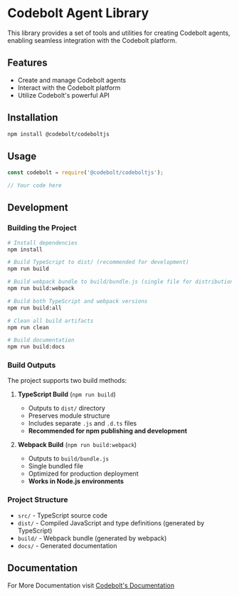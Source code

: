 # Codebolt Agent Library 

This library provides a set of tools and utilities for creating Codebolt agents, enabling seamless integration with the Codebolt platform.

## Features
- Create and manage Codebolt agents
- Interact with the Codebolt platform
- Utilize Codebolt's powerful API

## Installation

```bash
npm install @codebolt/codeboltjs
```

## Usage

```javascript
const codebolt = require('@codebolt/codeboltjs');

// Your code here
```

## Development

### Building the Project

```bash
# Install dependencies
npm install

# Build TypeScript to dist/ (recommended for development)
npm run build

# Build webpack bundle to build/bundle.js (single file for distribution)
npm run build:webpack

# Build both TypeScript and webpack versions
npm run build:all

# Clean all build artifacts
npm run clean

# Build documentation
npm run build:docs
```

### Build Outputs

The project supports two build methods:

1. **TypeScript Build** (`npm run build`)
   - Outputs to `dist/` directory
   - Preserves module structure
   - Includes separate `.js` and `.d.ts` files
   - **Recommended for npm publishing and development**

2. **Webpack Build** (`npm run build:webpack`)
   - Outputs to `build/bundle.js`
   - Single bundled file
   - Optimized for production deployment
   - **Works in Node.js environments**

### Project Structure

- `src/` - TypeScript source code
- `dist/` - Compiled JavaScript and type definitions (generated by TypeScript)
- `build/` - Webpack bundle (generated by webpack)
- `docs/` - Generated documentation

## Documentation

For More Documentation visit [Codebolt's Documentation](https://docs.codebolt.ai)

